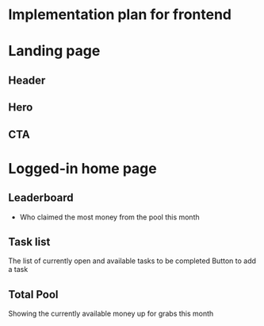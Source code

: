 # Implementation plan for frontend

# Landing page
## Header 
## Hero
## CTA

# Logged-in home page
## Leaderboard
- Who claimed the most money from the pool this month

## Task list
The list of currently open and available tasks to be completed
Button to add a task

## Total Pool
Showing the currently available money up for grabs this month


